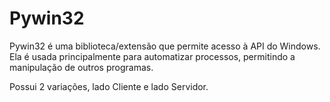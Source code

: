 # Pywin32

Pywin32 é uma biblioteca/extensão que permite acesso à API do Windows.
Ela é usada principalmente para automatizar processos, permitindo a manipulação de outros programas.

Possui 2 variações, lado Cliente e lado Servidor.
